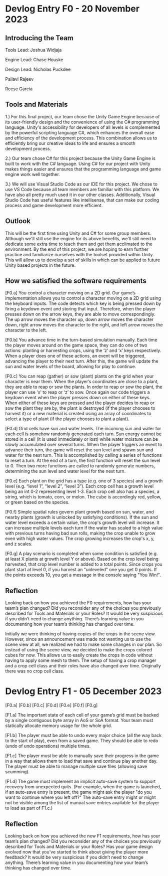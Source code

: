 # Devlog Entry F0 - 20 November 2023
## Introducing the Team
Tools Lead: Joshua Widjaja

Engine Lead: Chase Houske

Design Lead: Nicholas Puckdee

Pallavi Rajeev

Reese Garcia

## Tools and Materials
1.) For this final project, our team chose the Unity Game Engine because of its user-friendly design and the convenience of using the C# programming language. Unity's accessibility for developers of all levels is complemented by the powerful scripting language C#, which enhances the overall ease and efficiency of the development process. This combination allows us to efficiently bring our creative ideas to life and ensures a smooth development process.

2.) Our team chose C# for this project because the Unity Game Engine is built to work with the C# language. Using C# for our project with Unity makes things easier and ensures that the programming language and game engine work well together.

3.) We will use Visual Studio Code as our IDE for this project. We chose to use VS Code because all team members are familiar with this platform. We have also all pretty much used it in our other classes. Additionally, Visual Studio Code has useful features like intellisense, that can make our coding process and game development more efficient. 

## Outlook
This will be the first time using Unity and C# for some group members. Although we'll still use the engine for its above benefits, we'll still need to dedicate some extra time to teach them and get them acclimated to the environment. By the end of this project, we are hoping to earn further practice and familiarize ourselves with
the toolset provided within Unity. This will allow us to develop a set of skills in which can be applied to
future Unity based projects in the future.

## How we satisfied the software requirements
[F0.a] You control a character moving on a 2D grid.
Our game’s implementation allows you to control a character moving on a 2D grid using the keyboard inputs. The code detects which key is being pressed down by firing a keydown event and storing that input. Therefore, when the player presses down on the arrow keys, they are able to move correspondingly. The up arrow moves the character up, down arrow moves the character down, right arrow moves the character to the right, and left arrow moves the character to the left. 

[F0.b] You advance time in the turn-based simulation manually.
Each time the player moves around on the game space, they can do one of two actions: planting or harvesting crops, using the ‘z’ and ‘x’ keys respectively. When a player does one of these actions, an event will be triggered, advancing the player to their next turn. After this, the game will update the sun and water levels of the board, allowing for play to continue.

[F0.c] You can reap (gather) or sow (plant) plants on the grid when your character is near them.
When the player’s coordinates are close to a plant, they are able to reap or sow the plants. In order to reap or sow the plant, the player can use ‘x’ to reap or ‘z’ to sow. Once again our code triggers a keydown event when the player presses down on either of these keys. When either of these keys are pressed and the player decides to reap or sow the plant they are by, the plant is destroyed (if the player chooses to harvest it) or a new material is created using an array of coordinates to select a type of plant (if the player chooses to plant a plant). 

[F0.d] Grid cells have sun and water levels. The incoming sun and water for each cell is somehow randomly generated each turn. Sun energy cannot be stored in a cell (it is used immediately or lost) while water moisture can be slowly accumulated over several turns.
When the player triggers an event to advance their turn, the game will reset the sun level and spawn sun and water for the next turn. This is accomplished by calling a series of functions to reset a turn. At the end of a turn, the first function will reset the sun level to 0. Then two more functions are called to randomly generate numbers, determining the sun level and water level for the next turn.

[F0.e] 
Each plant on the grid has a type (e.g. one of 3 species) and a growth level (e.g. “level 1”, “level 2”, “level 3”).
Each crop cell has a growth level being an int 0-2 representing level 1-3. Each crop cell also has a species, a string, which is tomato, corn, or melon. The cube is accordingly red, yellow, or green based on the species.

[F0.f] 
Simple spatial rules govern plant growth based on sun, water, and nearby plants (growth is unlocked by satisfying conditions).
If the sun and water level exceeds a certain value, the crop's growth level will increase. It can increase multiple levels each turn if the water has scaled to a high value with previous turns having bad sun rolls, making the crop unable to grow even with high water values. The crop growing increases the crop's x, y, and z scales.

[F0.g] 
A play scenario is completed when some condition is satisfied (e.g. at least X plants at growth level Y or above).
Based on the crop level being harvested, that crop level number is added to a total points. Since crops you plant start at level 0, if you harvest an "unleveled" one you get 0 points. If the points exceeds 10, you get a message in the console saying "You Win!".

## Reflection
Looking back on how you achieved the F0 requirements, how has your team’s plan changed? Did you reconsider any of the choices you previously described for Tools and Materials or your Roles? It would be very suspicious if you didn’t need to change anything. There’s learning value in you documenting how your team’s thinking has changed over time.

Initially we were thinking of having copies of the crops in the scene view. However, since an announcement was made not wanting us to use the scene view at all, we realized we had to make some changes in our plan. So instead of using the scene view, we decided to make the crops colored cubes for now. This allows us to easily create the crops in code without having to apply some mesh to them. The setup of having a crop manager and a crop cell class and their roles have also changed over time. Originally there was no crop cell class.

# Devlog Entry F1 - 05 December 2023
[F0.a]
[F0.b] 
[F0.c]
[F0.d]
[F0.e]
[F0.f]
[F0.g]

[F1.a] The important state of each cell of your game’s grid must be backed by a single contiguous byte array in AoS or SoA format. Your team must statically allocate memory usage for the whole grid.

[F1.b] The player must be able to undo every major choice (all the way back to the start of play), even from a saved game. They should be able to redo (undo of undo operations) multiple times.

[F1.c] The player must be able to manually save their progress in the game in a way that allows them to load that save and continue play another day. The player must be able to manage multiple save files (allowing save scumming).

[F1.d] The game must implement an implicit auto-save system to support recovery from unexpected quits. (For example, when the game is launched, if an auto-save entry is present, the game might ask the player "do you want to continue where you left off?" The auto-save entry might or might not be visible among the list of manual save entries available for the player to load as part of F1.c.)

## Reflection
Looking back on how you achieved the new F1 requirements, how has your team’s plan changed? Did you reconsider any of the choices you previously described for Tools and Materials or your Roles? Has your game design evolved now that you've started to think about giving the player more feedback? It would be very suspicious if you didn’t need to change anything. There’s learning value in you documenting how your team’s thinking has changed over time.
